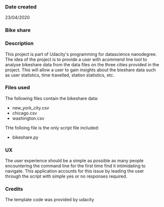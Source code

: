 ### Date created
23/04/2020

### Bike share

### Description
This project is part of Udacity's programming for datascience nanodegree. The idea of the project is to provide a user with acommend line tool to analyse bikeshare data from the data files on the three cities provided in the project. This will allow a user to gain insights about the bieshare data such as user statistics, time travelled, station statistics, etc.

### Files used
The following files contain the bikeshare data:
* new_york_city.csv
* chicago.csv
* washington.csv

THe folloing file is the only script file included:
* bikeshare.py

### UX
The user experience should be a simple as possible as many people encountering the command line for the first time find it intimidating to navigate. This application accounts for this issue by leading the user through the script with simple yes or no responses required.

### Credits
The template code was provided by udacity

